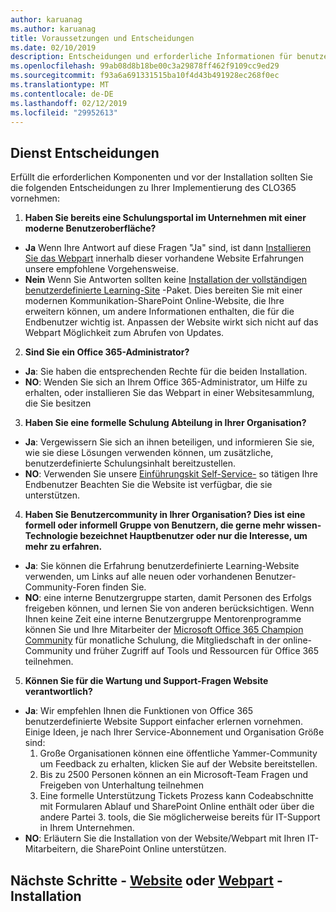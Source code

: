 ```yaml
---
author: karuanag
ms.author: karuanag
title: Voraussetzungen und Entscheidungen
ms.date: 02/10/2019
description: Entscheidungen und erforderliche Informationen für benutzerdefinierte Learning-Installation und Einrichtung
ms.openlocfilehash: 99ab08d8b18be00c3a29878ff462f9109cc9ed29
ms.sourcegitcommit: f93a6a691331515ba10f4d43b491928ec268f0ec
ms.translationtype: MT
ms.contentlocale: de-DE
ms.lasthandoff: 02/12/2019
ms.locfileid: "29952613"
---
```

## <a name="service-decisions"></a>Dienst Entscheidungen

Erfüllt die erforderlichen Komponenten und vor der Installation sollten Sie die folgenden Entscheidungen zu Ihrer Implementierung des CLO365 vornehmen:

1. **Haben Sie bereits eine Schulungsportal im Unternehmen mit einer moderne Benutzeroberfläche?**

- **Ja** Wenn Ihre Antwort auf diese Fragen "Ja" sind, ist dann [Installieren Sie das Webpart](installwebpart.md) innerhalb dieser vorhandene Website Erfahrungen unsere empfohlene Vorgehensweise.
- **Nein** Wenn Sie Antworten sollten keine [Installation der vollständigen benutzerdefinierte Learning-Site](installsitepackage.md) -Paket.  Dies bereiten Sie mit einer modernen Kommunikation-SharePoint Online-Website, die Ihre erweitern können, um andere Informationen enthalten, die für die Endbenutzer wichtig ist.  Anpassen der Website wirkt sich nicht auf das Webpart Möglichkeit zum Abrufen von Updates. 

2. **Sind Sie ein Office 365-Administrator?**

- **Ja**: Sie haben die entsprechenden Rechte für die beiden Installation.
- **NO**: Wenden Sie sich an Ihrem Office 365-Administrator, um Hilfe zu erhalten, oder installieren Sie das Webpart in einer Websitesammlung, die Sie besitzen

3. **Haben Sie eine formelle Schulung Abteilung in Ihrer Organisation?**

- **Ja**: Vergewissern Sie sich an ihnen beteiligen, und informieren Sie sie, wie sie diese Lösungen verwenden können, um zusätzliche, benutzerdefinierte Schulungsinhalt bereitzustellen.
- **NO**: Verwenden Sie unsere [Einführungskit Self-Service-](driveadoption.md) so tätigen Ihre Endbenutzer Beachten Sie die Website ist verfügbar, die sie unterstützen.

4. **Haben Sie Benutzercommunity in Ihrer Organisation?  Dies ist eine formell oder informell Gruppe von Benutzern, die gerne mehr wissen-Technologie bezeichnet Hauptbenutzer oder nur die Interesse, um mehr zu erfahren.**

- **Ja**: Sie können die Erfahrung benutzerdefinierte Learning-Website verwenden, um Links auf alle neuen oder vorhandenen Benutzer-Community-Foren finden Sie.
- **NO**: eine interne Benutzergruppe starten, damit Personen des Erfolgs freigeben können, und lernen Sie von anderen berücksichtigen.  Wenn Ihnen keine Zeit eine interne Benutzergruppe Mentorenprogramme können Sie und Ihre Mitarbeiter der [Microsoft Office 365 Champion Community](https://aka.ms/O365Champions) für monatliche Schulung, die Mitgliedschaft in der online-Community und früher Zugriff auf Tools und Ressourcen für Office 365 teilnehmen.

5.  **Können Sie für die Wartung und Support-Fragen Website verantwortlich?**

- **Ja**: Wir empfehlen Ihnen die Funktionen von Office 365 benutzerdefinierte Website Support einfacher erlernen vornehmen.  Einige Ideen, je nach Ihrer Service-Abonnement und Organisation Größe sind:
    1. Große Organisationen können eine öffentliche Yammer-Community um Feedback zu erhalten, klicken Sie auf der Website bereitstellen.
    2. Bis zu 2500 Personen können an ein Microsoft-Team Fragen und Freigeben von Unterhaltung teilnehmen
    3. Eine formelle Unterstützung Tickets Prozess kann Codeabschnitte mit Formularen Ablauf und SharePoint Online enthält oder über die andere Partei 3. tools, die Sie möglicherweise bereits für IT-Support in Ihrem Unternehmen. 
- **NO**: Erläutern Sie die Installation von der Website/Webpart mit Ihren IT-Mitarbeitern, die SharePoint Online unterstützen.  

## <a name="next-steps---siteinstallsitepackagemd-or-webpartinstallwebpartmd-installation"></a>Nächste Schritte - [Website](installsitepackage.md) oder [Webpart](installwebpart.md) -Installation